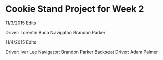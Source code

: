 # Cookie Stand Project for Week 2


11/3/2015 Edits

Driver: Lorentin Buca
Navigator: Brandon Parker

11/4/2015 Edits

Driver: Ivar Lee
Navigator: Brandon Parker
Backseat Driver: Adam Palmer
